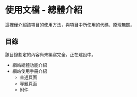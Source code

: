 # 使用文檔 - 總體介紹
這裡僅介紹該項目的使用方法，與項目中所使用的代碼、原理無關。

## 目錄
該目錄劃定的內容尚未編寫完全，正在建設中。
- 網站總體功能介紹
- 網站使用手冊介紹
  - 普通頁面
  - 專題頁面
  - 附件